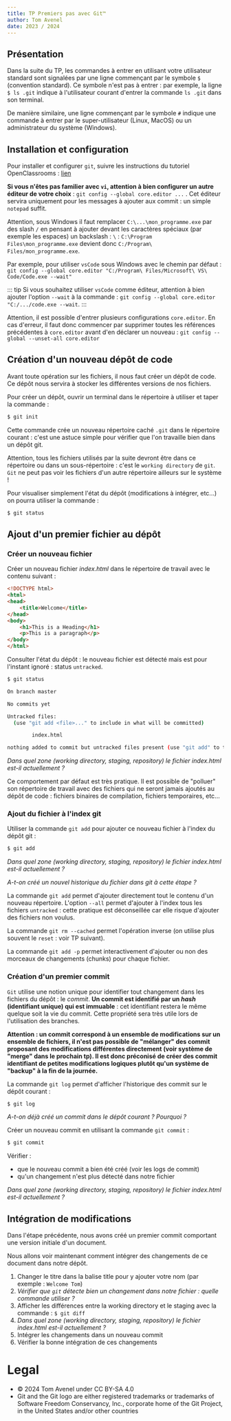 ```yaml
---
title: TP Premiers pas avec Git™
author: Tom Avenel
date: 2023 / 2024
---
```


## Présentation

Dans la suite du TP, les commandes à entrer en utilisant votre utilisateur standard sont signalées par une ligne commençant par le symbole `$` (convention standard). Ce symbole n'est pas à entrer : par exemple, la ligne `$ ls .git` indique à l'utilisateur courant d'entrer la commande `ls .git` dans son terminal.

De manière similaire, une ligne commençant par le symbole `#` indique une commande à entrer par le super-utilisateur (Linux, MacOS) ou un administrateur du système (Windows).

## Installation et configuration

Pour installer et configurer `git`, suivre les instructions du tutoriel OpenClassrooms : [lien](https://openclassrooms.com/fr/courses/7162856-gerez-du-code-avec-git-et-github/7165721-installez-git-sur-votre-ordinateur)

**Si vous n'êtes pas familier avec `vi`, attention à bien configurer un autre éditeur de votre choix** : `git config --global core.editor ...` . Cet éditeur servira uniquement pour les messages à ajouter aux commit : un simple `notepad` suffit.

Attention, sous Windows il faut remplacer `C:\...\mon_programme.exe` par des slash `/` en pensant à ajouter devant les caractères spéciaux (par exemple les espaces) un backslash : `\` : `C:\Program Files\mon_programme.exe` devient donc `C:/Program\ Files/mon_programme.exe`.

Par exemple, pour utiliser `vsCode` sous Windows avec le chemin par défaut : `git config --global core.editor "C:/Program\ Files/Microsoft\ VS\ Code/Code.exe --wait"`

::: tip
Si vous souhaitez utiliser `vsCode` comme éditeur, attention à bien ajouter l'option `--wait` à la commande : `git config --global core.editor "C:/.../code.exe --wait`. 
:::

Attention, il est possible d'entrer plusieurs configurations `core.editor`. En cas d'erreur, il faut donc commencer par supprimer toutes les références précédentes à `core.editor` avant d'en déclarer un nouveau : `git config --global --unset-all core.editor`

## Création d'un nouveau dépôt de code

Avant toute opération sur les fichiers, il nous faut créer un dépôt de code.
Ce dépôt nous servira à stocker les différentes versions de nos fichiers. 

Pour créer un dépôt, ouvrir un terminal dans le répertoire à utiliser et taper la commande :

```bash
$ git init
```

Cette commande crée un nouveau répertoire caché `.git` dans le répertoire courant : c'est une astuce simple pour vérifier que l'on travaille bien dans un dépôt git.

Attention, tous les fichiers utilisés par la suite devront être dans ce répertoire ou dans un sous-répertoire : c'est le `working directory` de `git`. `Git` ne peut pas voir les fichiers d'un autre répertoire ailleurs sur le système !

Pour visualiser simplement l'état du dépôt (modifications à intégrer, etc...) on pourra utiliser la commande :

```bash
$ git status
```

## Ajout d'un premier fichier au dépôt

### Créer un  nouveau fichier

Créer un nouveau fichier _index.html_ dans le répertoire de travail avec le contenu suivant :

```html
<!DOCTYPE html>
<html>
<head>
    <title>Welcome</title>
</head>
<body>
    <h1>This is a Heading</h1>
    <p>This is a paragraph</p>
</body>
</html>
```

Consulter l'état du dépôt : le nouveau fichier est détecté mais est pour l'instant ignoré : status `untracked`.

```bash
$ git status

On branch master

No commits yet

Untracked files:
  (use "git add <file>..." to include in what will be committed)

        index.html

nothing added to commit but untracked files present (use "git add" to track)
```

_Dans quel zone (working directory, staging, repository) le fichier index.html est-il actuellement ?_

Ce comportement par défaut est très pratique. Il est possible de "polluer" son répertoire de travail avec des fichiers qui ne seront jamais ajoutés au dépôt de code : fichiers binaires de compilation, fichiers temporaires, etc...

### Ajout du fichier à l'index git

Utiliser la commande `git add` pour ajouter ce nouveau fichier à l'index du dépôt git :

```bash
$ git add
```

_Dans quel zone (working directory, staging, repository) le fichier index.html est-il actuellement ?_

_A-t-on créé un nouvel historique du fichier dans git à cette étape ?_

La commande `git add` permet d'ajouter directement tout le contenu d'un nouveau répertoire. L'option `--all` permet d'ajouter à l'index tous les fichiers `untracked` : cette pratique est déconseillée car elle risque d'ajouter des fichiers non voulus.

La commande `git rm --cached` permet l'opération inverse (on utilise plus souvent le `reset` : voir TP suivant).

La commande `git add -p` permet interactivement d'ajouter ou non des morceaux de changements (chunks) pour chaque fichier.

### Création d'un premier commit

`Git` utilise une notion unique pour identifier tout changement dans les fichiers du dépôt : le _commit_. **Un commit est identifié par un _hash_ (identifiant unique) qui est immuable** : cet identifiant restera le même quelque soit la vie du commit. Cette propriété sera très utile lors de l'utilisation des branches.

**Attention : un commit correspond à un ensemble de modifications sur un ensemble de fichiers, il n'est pas possible de "mélanger" des commit proposant des modifications différentes directement (voir système de "merge" dans le prochain tp). Il est donc préconisé de créer des commit identifiant de petites modifications logiques plutôt qu'un système de "backup" à la fin de la journée.**

La commande `git log` permet d'afficher l'historique des commit sur le dépôt courant :

```bash
$ git log
```

_A-t-on déjà créé un commit dans le dépôt courant ? Pourquoi ?_

Créer un nouveau commit en utilisant la commande `git commit` :

```bash
$ git commit
```

Vérifier :
- que le nouveau commit a bien été créé (voir les logs de commit)
- qu'un changement n'est plus détecté dans notre fichier

_Dans quel zone (working directory, staging, repository) le fichier index.html est-il actuellement ?_

## Intégration de modifications

Dans l'étape précédente, nous avons créé un premier commit comportant une version initiale d'un document.

Nous allons voir maintenant comment intégrer des changements de ce document dans notre dépôt.

1. Changer le titre dans la balise title pour y ajouter votre nom (par exemple : `Welcome Tom`)
2. _Vérifier que `git` détecte bien un changement dans notre fichier : quelle commande utiliser ?_
3. Afficher les différences entre la working directory et le staging avec la commande : `$ git diff`
4. _Dans quel zone (working directory, staging, repository) le fichier index.html est-il actuellement ?_
5. Intégrer les changements dans un nouveau commit
6. Vérifier la bonne intégration de ces changements

# Legal

- © 2024 Tom Avenel under CC  BY-SA 4.0
- Git and the Git logo are either registered trademarks or trademarks of Software Freedom Conservancy, Inc., corporate home of the Git Project, in the United States and/or other countries

